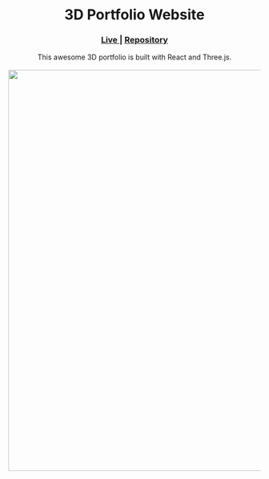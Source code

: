 <h1 align="center">3D Portfolio Website</h1>
<div align="center">
  <h3>
    <a href="https://akash-portfolio-project.netlify.app/" color="white">
      Live
    </a>
    <span> | </span>
    <a href="https://github.com/chingu-voyages/v43-tier3-team-29">
      Repository
    </a>
  </h3>
</div>
<div align="center">
   This awesome 3D portfolio is built with React and Three.js.
</div>
<br/>
<div align="center"><img src="https://i.ibb.co/m6LX6hq/intro.jpg" width="800"></img></div>
